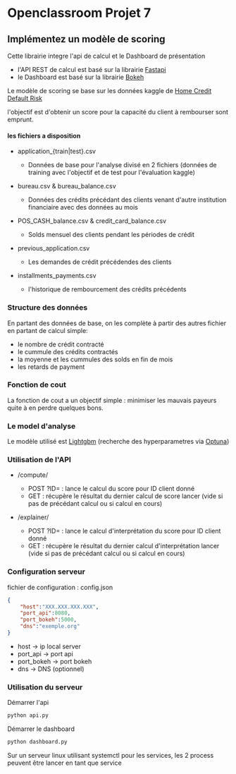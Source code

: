 # Openclassroom Projet 7
## Implémentez un modèle de scoring

Cette librairie integre l'api de calcul et le Dashboard de présentation

* l'API REST de calcul est basé sur la librairie [Fastapi](https://fastapi.tiangolo.com/)
* le Dashboard est basé sur la librairie [Bokeh](https://bokeh.org/)

Le modèle de scoring se base sur les données kaggle de [Home Credit Default Risk](https://www.kaggle.com/c/home-credit-default-risk/overview)

l'objectif est d'obtenir un score pour la capacité du client à rembourser sont emprunt.
#### les fichiers a disposition

* application_{train|test}.csv
    * Données de base pour l'analyse divisé en 2 fichiers (données de training avec l'objectif et de test pour l'évaluation kaggle)


* bureau.csv & bureau_balance.csv
    * Données des crédits précédant des clients venant d'autre institution financiaire avec des données au mois


* POS_CASH_balance.csv & credit_card_balance.csv
    * Solds mensuel des clients pendant les périodes de crédit


* previous_application.csv
    * Les demandes de crédit précédendes des clients


* installments_payments.csv
    * l'historique de rembourcement des crédits précédents
    

### Structure des données
En partant des données de base, on les complète à partir des autres fichier en partant de calcul simple:
* le nombre de crédit contracté
* le cummule des crédits contractés
* la moyenne et les cummules des solds en fin de mois
* les retards de payment


### Fonction de cout
La fonction de cout a un objectif simple : minimiser les mauvais payeurs quite à en perdre quelques bons.


### Le model d'analyse
Le modèle utilisé est [Lightgbm](https://lightgbm.readthedocs.io/en/latest/index.html) (recherche des hyperparametres via [Optuna](https://optuna.org/))


### Utilisation de l'API
* /compute/
    * POST ?ID= : lance le calcul du score pour ID client donné
    * GET : récupère le résultat du dernier calcul de score lancer (vide si pas de précédant calcul ou si calcul en cours)


* /explainer/
    * POST ?ID= : lance le calcul d'interprétation du score pour ID client donné
    * GET : récupère le résultat du dernier calcul d'interprétation lancer (vide si pas de précédant calcul ou si calcul en cours)

### Configuration serveur
fichier de configuration : config.json
```json
{
    "host":"XXX.XXX.XXX.XXX",
    "port_api":8080, 
    "port_bokeh":5000, 
    "dns":"exemple.org"
}
```
* host -> ip local server
* port_api -> port api
* port_bokeh -> port bokeh
* dns -> DNS (optionnel)

### Utilisation du serveur

Démarrer l'api
```sh
python api.py
```

Démarrer le dashboard
```bash
python dashboard.py
```

Sur un serveur linux utilisant systemctl pour les services, les 2 process peuvent être lancer en tant que service